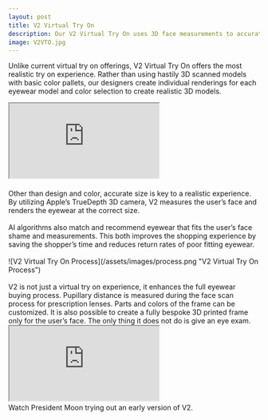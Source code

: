```yaml
---
layout: post
title: V2 Virtual Try On
description: Our V2 Virtual Try On uses 3D face measurements to accurately fit eyewear on the user’s face in real-time with the accurate size ratio.
image: V2VTO.jpg
---
```


Unlike current virtual try on offerings, V2 Virtual Try On offers the most realistic try on experience. Rather than using hastily 3D scanned models with basic color pallets, our designers create individual renderings for each eyewear model and color selection to create realistic 3D models.<br>
<div class="resp-container">
	<iframe class="resp-iframe" src="https://www.youtube.com/embed/F5ir6iS4Gok" allow="accelerometer; autoplay; encrypted-media; gyroscope; picture-in-picture" allowfullscreen></iframe>
</div>
<br>
Other than design and color, accurate size is key to a realistic experience. By utilizing Apple’s TrueDepth 3D camera, V2 measures the user’s face and renders the eyewear at the correct size.<br>
<br>
AI algorithms also match and recommend eyewear that fits the user’s face shame and measurements. This both improves the shopping experience by saving the shopper’s time and reduces return rates of poor fitting eyewear.<br>
<br>
![V2 Virtual Try On Process](/assets/images/process.png "V2 Virtual Try On Process")<br>
<br>
V2 is not just a virtual try on experience, it enhances the full eyewear buying process. Pupillary distance is measured during the face scan process for prescription lenses. Parts and colors of the frame can be customized. It is also possible to create a fully bespoke 3D printed frame only for the user’s face. The only thing it does not do is give an eye exam.
<div class="resp-container">
	<iframe title="President Moon trying V2 video" class="resp-iframe" src="https://www.youtube.com/embed/6fnyAcf4UcI?start=185" allow="accelerometer; autoplay; encrypted-media; gyroscope; picture-in-picture" allowfullscreen></iframe>
</div>
Watch President Moon trying out an early version of V2.
